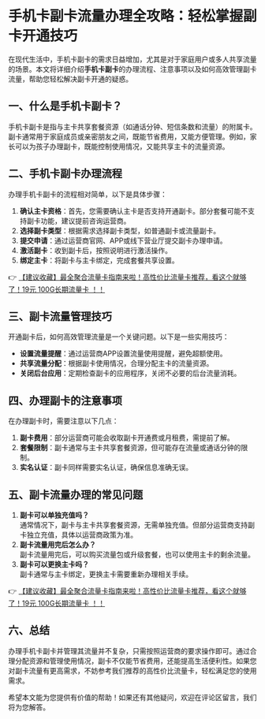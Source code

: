 # 手机卡副卡流量办理全攻略：轻松掌握副卡开通技巧

在现代生活中，手机卡副卡的需求日益增加，尤其是对于家庭用户或多人共享流量的场景。本文将详细介绍**手机卡副卡**的办理流程、注意事项以及如何高效管理副卡流量，帮助您轻松解决副卡开通的疑惑。

## 一、什么是手机卡副卡？

手机卡副卡是指与主卡共享套餐资源（如通话分钟、短信条数和流量）的附属卡。副卡通常用于家庭成员或亲密朋友之间，既能节省费用，又能方便管理。例如，家长可以为孩子办理副卡，既能控制使用情况，又能共享主卡的流量资源。

## 二、手机卡副卡办理流程

办理手机卡副卡的流程相对简单，以下是具体步骤：

1. **确认主卡资格**：首先，您需要确认主卡是否支持开通副卡。部分套餐可能不支持副卡功能，建议提前咨询运营商。
2. **选择副卡类型**：根据需求选择副卡类型，如普通副卡或流量副卡。
3. **提交申请**：通过运营商官网、APP或线下营业厅提交副卡办理申请。
4. **激活副卡**：收到副卡后，按照说明进行激活操作。
5. **绑定主卡**：将副卡与主卡绑定，完成套餐共享设置。

👉 [【建议收藏】最全聚合流量卡指南来啦！高性价比流量卡推荐，看这个就够了！19元 100G长期流量卡 ！！](https://bit.ly/Liuliangka)

## 三、副卡流量管理技巧

开通副卡后，如何高效管理流量是一个关键问题。以下是一些实用技巧：

- **设置流量提醒**：通过运营商APP设置流量使用提醒，避免超额使用。
- **共享流量分配**：根据副卡使用情况，合理分配主卡的流量资源。
- **关闭后台应用**：定期检查副卡的应用程序，关闭不必要的后台流量消耗。

## 四、办理副卡的注意事项

在办理副卡时，需要注意以下几点：

1. **副卡费用**：部分运营商可能会收取副卡开通费或月租费，需提前了解。
2. **套餐限制**：副卡通常与主卡共享套餐资源，但可能存在流量或通话分钟的限制。
3. **实名认证**：副卡同样需要实名认证，确保信息准确无误。

## 五、副卡流量办理的常见问题

1. **副卡可以单独充值吗？**  
   通常情况下，副卡与主卡共享套餐资源，无需单独充值。但部分运营商支持副卡独立充值，具体以运营商政策为准。
2. **副卡流量用完后怎么办？**  
   副卡流量用完后，可以购买流量包或升级套餐，也可以使用主卡的剩余流量。
3. **副卡可以更换主卡吗？**  
   副卡通常与主卡绑定，更换主卡需要重新办理相关手续。

👉 [【建议收藏】最全聚合流量卡指南来啦！高性价比流量卡推荐，看这个就够了！19元 100G长期流量卡 ！！](https://bit.ly/Liuliangka)

## 六、总结

办理手机卡副卡并管理其流量并不复杂，只需按照运营商的要求操作即可。通过合理分配资源和管理使用情况，副卡不仅能节省费用，还能提高生活便利性。如果您对副卡流量有更高需求，不妨参考我们推荐的高性价比流量卡，轻松满足您的使用需求。

希望本文能为您提供有价值的帮助！如果还有其他疑问，欢迎在评论区留言，我们将为您解答。